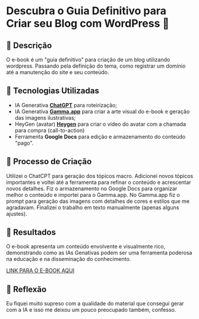 # Descubra o Guia Definitivo para Criar seu Blog com WordPress 🌌

## 📒 Descrição
O e-book é um "guia definitivo" para criação de um blog utilizando wordpress. Passando pela definição do tema, como registrar um domínio até a manutenção do site e seu conteúdo.

## 🤖 Tecnologias Utilizadas
- IA Generativa **[ChatGPT](https://chat.openai.com)** para roteirização;
- IA Generativa **[Gamma.app](https://gamma.app)** para criar a arte visual do e-book e geração das imagens ilustrativas;
- HeyGen (avatar) **[Heygen](https://app.heygen.com)** para criar o vídeo do avatar com a chamada para compra (call-to-action)
- Ferramenta **Google Docs** para edição e armazenamento do conteúdo "pago".

## 🧐 Processo de Criação
Utilizei o ChatCPT para geração dos tópicos macro. Adicionei novos tópicos importantes e voltei até a ferramenta para refinar o conteúdo e acrescentar novos detalhes. 
Fiz o armazenamento no Google Docs para organizar melhor o conteúdo e importei para o Gamma.app. No Gamma.app fiz o prompt para geração das imagens com detalhes de cores e estilos que me agradavam.
Finalizei o trabalho em texto manualmente (apenas alguns ajustes).


## 🚀 Resultados
O e-book apresenta um conteúdo envolvente e visualmente rico, demonstrando como as IAs Genativas podem ser uma ferramenta poderosa na educação e na disseminação do conhecimento.

[LINK PARA O E-BOOK AQUI](https://tiagosabadini.github.io/ia-ebook-wordpress/)

## 💭 Reflexão
Eu fiquei muito supreso com a qualidade do material que consegui gerar com a IA e isso me deixou um pouco preocupado também, confesso.
